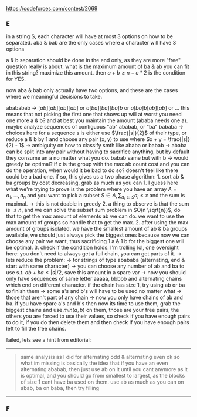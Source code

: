 https://codeforces.com/contest/2069
### E
in a string S, each character will have at most 3 options on how to be separated.
aba & bab are the only cases where a character will have 3 options

a & b separation should be done in the end only, as they are more "free"
question really is about: what is the maximum amount of ba & ab you can fit in this string? maximize this amount. then $a + b \geq n - c * 2$ is the condition for YES.

now aba & bab only actually have two options, and these are the cases where we meaningful decisions to take. 

abababab -> $[ab][ab][ab][ab]$ or $a[ba][ba][ba]b$ or $a[ba]b[ab][ab]$ or ...
	this means that not picking the first one that shows up will at worst you need one more a & b? and at best you maintain the amount (ababa needs one a).
maybe analyze sequences of contiguous "ab" ababab, or "ba" bababa
-> choices here for a sequence s is either use $\frac{|s|}{2}$ of their type, or reduce a & b by 1 and choose any pair (x, y) to use where $x + y = \frac{|s|}{2} - 1$
-> ambiguity on how to classify smth like ababa or babab
-> ababa can be split into any pair without having to sacrifice anything, but by default they consume an a no matter what you do. babab same but with b
-> would greedy be optimal? if x is the group with the max ab count cost and you can do the operation, when would it be bad to do so? doesn't feel like there could be a bad one.
	if so, this gives us a two phase algorithm:
		1. sort ab & ba groups by cost decreasing, grab as much as you can
			1. I guess here what we're trying to prove is the problem where you have an array $A = {a_1, \ldots, a_n}$ and you want to pick a subset $S \in A, \sum_{a_i \in S} a_i \leq x$ and the sum is maximal. -> this is not doable in greedy
			2. a thing to observe is that the sum is $\leq n$, and we can solve the subset sum problem in $O(n \sqrt{n})$, do that to get the max amount of elements ab we can do. we want to use the max amount of groups so handle that to get the max.
		2. after using the max amount of groups isolated, we have the smallest amount of ab & ba groups available, we should just always pick the biggest ones because now we can choose any pair we want, thus sacrificing 1 a & 1 b for the biggest one will be optimal.
		3. check if the condition holds.
I'm trolling lol, one oversight here: you don't need to always get a full chain, you can get parts of it. 
-> lets reduce the problem:
-> for strings of type abababa (alternating, end & start with same character) -> you can choose any number of ab and ba to use s.t. $ab + ba \leq |s|/2$, save this amount in a spare var
-> now you should only have sequences of same letter aaaaa, bbbbb and alternating chains which end on different character. if the chain has size 1, try using ab or ba to finish them
-> some a's and b's will have to be used no matter what -> those that aren't part of any chain
-> now you only have chains of ab and ba. if you have spare a's and b's then now its time to use them, grab the biggest chains and use $min(a, b)$ on them, those are your free pairs, the others you are forced to use their values, so check if you have enough pairs to do it, if you do then delete them and then check if you have enough pairs left to fill the free chains.

failed, lets see a hint from editorial:

---
> same analysis as I did for alternating odd & alternating even
> ok so what im missing is basically the idea that if you have an even alternating ababab, then just use ab on it until you cant anymore as it is optimal, and you should go from smallest to largest, as the blocks of size 1 cant have ba used on them.
> use ab as much as you can on abab, ba on baba, then try filling
---
### F
